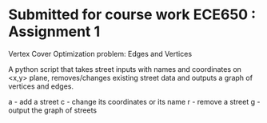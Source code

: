 # Submitted for course work ECE650 : Assignment 1

Vertex Cover Optimization problem: Edges and Vertices

A python script that takes street inputs with names and coordinates on <x,y> plane, removes/changes existing street data and outputs a graph of vertices and edges.

a - add a street 
c - change its coordinates or its name
r - remove a street
g - output the graph of streets
